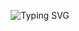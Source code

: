 <p align="center">
  <img src="https://readme-typing-svg.vercel.app/api?font=Jetbrains+Mono&weight=700&size=25&pause=700&color=F733EC&center=true&vCenter=true&width=460&lines=learning.;developing.;evolving." alt="Typing SVG" />
</p>
